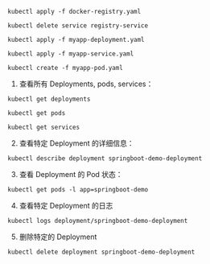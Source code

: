 ```
kubectl apply -f docker-registry.yaml
```

```
kubectl delete service registry-service
```

```
kubectl apply -f myapp-deployment.yaml
```

```
kubectl apply -f myapp-service.yaml
```

```
kubectl create -f myapp-pod.yaml
```

1. 查看所有 Deployments, pods, services：

```
kubectl get deployments
```

```
kubectl get pods
```

```
kubectl get services
```

2. 查看特定 Deployment 的详细信息：

```
kubectl describe deployment springboot-demo-deployment
```

3. 查看 Deployment 的 Pod 状态：

```
kubectl get pods -l app=springboot-demo
```

4. 查看特定 Deployment 的日志

```
kubectl logs deployment/springboot-demo-deployment
```

5. 删除特定的 Deployment

```
kubectl delete deployment springboot-demo-deployment
```